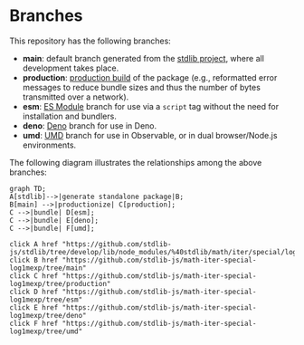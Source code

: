 <!--

@license Apache-2.0

Copyright (c) 2022 The Stdlib Authors.

Licensed under the Apache License, Version 2.0 (the "License");
you may not use this file except in compliance with the License.
You may obtain a copy of the License at

    http://www.apache.org/licenses/LICENSE-2.0

Unless required by applicable law or agreed to in writing, software
distributed under the License is distributed on an "AS IS" BASIS,
WITHOUT WARRANTIES OR CONDITIONS OF ANY KIND, either express or implied.
See the License for the specific language governing permissions and
limitations under the License.

-->

# Branches

This repository has the following branches:

-   **main**: default branch generated from the [stdlib project][stdlib-url], where all development takes place.
-   **production**: [production build][production-url] of the package (e.g., reformatted error messages to reduce bundle sizes and thus the number of bytes transmitted over a network).
-   **esm**: [ES Module][esm-url] branch for use via a `script` tag without the need for installation and bundlers.
-   **deno**: [Deno][deno-url] branch for use in Deno.
-   **umd**: [UMD][umd-url] branch for use in Observable, or in dual browser/Node.js environments.

The following diagram illustrates the relationships among the above branches:

```mermaid
graph TD;
A[stdlib]-->|generate standalone package|B;
B[main] -->|productionize| C[production];
C -->|bundle| D[esm];
C -->|bundle| E[deno];
C -->|bundle| F[umd];

click A href "https://github.com/stdlib-js/stdlib/tree/develop/lib/node_modules/%40stdlib/math/iter/special/log1mexp"
click B href "https://github.com/stdlib-js/math-iter-special-log1mexp/tree/main"
click C href "https://github.com/stdlib-js/math-iter-special-log1mexp/tree/production"
click D href "https://github.com/stdlib-js/math-iter-special-log1mexp/tree/esm"
click E href "https://github.com/stdlib-js/math-iter-special-log1mexp/tree/deno"
click F href "https://github.com/stdlib-js/math-iter-special-log1mexp/tree/umd"
```

[stdlib-url]: https://github.com/stdlib-js/stdlib/tree/develop/lib/node_modules/%40stdlib/math/iter/special/log1mexp
[production-url]: https://github.com/stdlib-js/math-iter-special-log1mexp/tree/production
[deno-url]: https://github.com/stdlib-js/math-iter-special-log1mexp/tree/deno
[umd-url]: https://github.com/stdlib-js/math-iter-special-log1mexp/tree/umd
[esm-url]: https://github.com/stdlib-js/math-iter-special-log1mexp/tree/esm